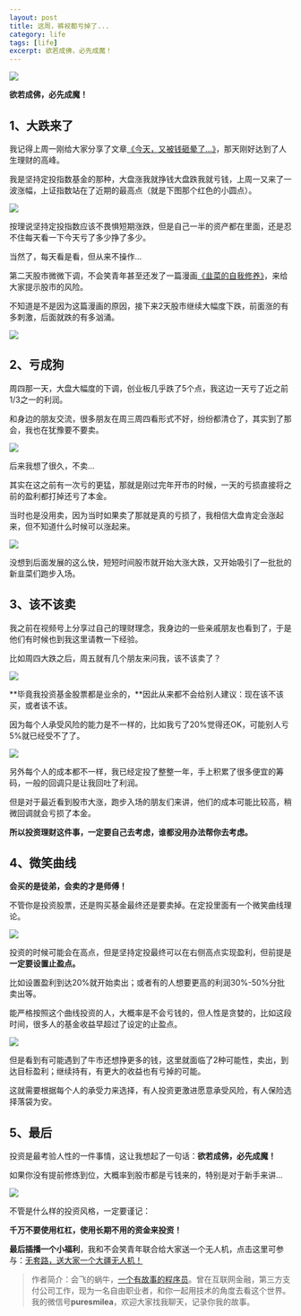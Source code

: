 ```yaml
---
layout: post
title: 这周，裤衩都亏掉了...
category: life
tags: [life]
excerpt: 欲若成佛，必先成魔！
---
```


![](http://favorites.ren/assets/images/2020/it/kuidiao/kuidiao01.jpg) 

**欲若成佛，必先成魔！**

## 1、大跌来了

我记得上周一刚给大家分享了文章[《今天，又被钱砸晕了...》](http://www.ityouknow.com/life/2020/07/13/zayun.html)，那天刚好达到了人生理财的高峰。

我是坚持定投指数基金的那种，大盘涨我就挣钱大盘跌我就亏钱，上周一又来了一波涨幅，上证指数站在了近期的最高点（就是下图那个红色的小圆点）。

![](http://favorites.ren/assets/images/2020/it/kuidiao/kuidiao02.jpg) 

按理说坚持定投指数应该不畏惧短期涨跌，但是自己一半的资产都在里面，还是忍不住每天看一下今天亏了多少挣了多少。

当然了，每天看是看，但从来不操作...

第二天股市微微下调，不会笑青年甚至还发了一篇漫画[《韭菜的自我修养》](http://www.ityouknow.com/cartoon/2020/07/14/jiucai.html)，来给大家提示股市的风险。

不知道是不是因为这篇漫画的原因，接下来2天股市继续大幅度下跌，前面涨的有多刺激，后面就跌的有多汹涌。

![](http://favorites.ren/assets/images/2020/it/kuidiao/kuidiao03.jpg) 

## 2、亏成狗

周四那一天，大盘大幅度的下调，创业板几乎跌了5个点，我这边一天亏了近之前1/3之一的利润。

和身边的朋友交流，很多朋友在周三周四看形式不好，纷纷都清仓了，其实到了那会，我也在犹豫要不要卖。

![](http://favorites.ren/assets/images/2020/it/kuidiao/kuidiao04.jpg) 

后来我想了很久，不卖...

其实在这之前有一次亏的更猛，那就是刚过完年开市的时候，一天的亏损直接将之前的盈利都打掉还亏了本金。

当时也是没用卖，因为当时如果卖了那就是真的亏损了，我相信大盘肯定会涨起来，但不知道什么时候可以涨起来。

![](http://favorites.ren/assets/images/2020/it/kuidiao/kuidiao05.jpg) 

没想到后面发展的这么快，短短时间股市就开始大涨大跌，又开始吸引了一批批的新韭菜们跑步入场。


## 3、该不该卖

我之前在视频号上分享过自己的理财理念，我身边的一些亲戚朋友也看到了，于是他们有时候也到我这里请教一下经验。

比如周四大跌之后，周五就有几个朋友来问我，该不该卖了？

![](http://favorites.ren/assets/images/2020/it/kuidiao/kuidiao06.jpg) 

**毕竟我投资基金股票都是业余的，**因此从来都不会给别人建议：现在该不该买，或者该不该。

因为每个人承受风险的能力是不一样的，比如我亏了20%觉得还OK，可能别人亏5%就已经受不了了。

![](http://favorites.ren/assets/images/2020/it/kuidiao/kuidiao07.jpg) 

另外每个人的成本都不一样，我已经定投了整整一年，手上积累了很多便宜的筹码，一般的回调只是让我回吐了利润。

但是对于最近看到股市大涨，跑步入场的朋友们来讲，他们的成本可能比较高，稍微回调就会亏损了本金。

**所以投资理财这件事，一定要自己去考虑，谁都没用办法帮你去考虑。**

## 4、微笑曲线

**会买的是徒弟，会卖的才是师傅！**

不管你是投资股票，还是购买基金最终还是要卖掉。在定投里面有一个微笑曲线理论。

![](http://favorites.ren/assets/images/2020/it/kuidiao/kuidiao08.jpg) 

投资的时候可能会在高点，但是坚持定投最终可以在右侧高点实现盈利，但前提是**一定要设置止盈点。**

比如设置盈利到达20%就开始卖出；或者有的人想要更高的利润30%-50%分批卖出等。

能严格按照这个曲线投资的人，大概率是不会亏钱的，但人性是贪婪的，比如这段时间，很多人的基金收益早超过了设定的止盈点。

![](http://favorites.ren/assets/images/2020/it/kuidiao/kuidiao09.jpg) 

但是看到有可能遇到了牛市还想挣更多的钱，这里就面临了2种可能性，卖出，到达目标盈利；继续持有，有更大的收益也有亏掉的可能。

这就需要根据每个人的承受力来选择，有人投资更激进愿意承受风险，有人保险选择落袋为安。

## 5、最后

投资是最考验人性的一件事情，这让我想起了一句话：**欲若成佛，必先成魔！**

如果你没有提前修炼到位，大概率到股市都是亏钱来的，特别是对于新手来讲...

![](http://favorites.ren/assets/images/2020/it/kuidiao/kuidiao10.jpg) 

不管是什么样的投资风格，一定要谨记：

**千万不要使用杠杠，使用长期不用的资金来投资！**

**最后插播一个小福利**，我和不会笑青年联合给大家送一个无人机，点击这里可参与：[无套路，送大家一个大疆无人机！](https://mp.weixin.qq.com/s/QS8iTAgXTyvMnHdgTffOrw)


>作者简介：会飞的蜗牛，[一个有故事的程序员](http://www.ityouknow.com/life/2020/03/25/fengkou-10year.html)。曾在互联网金融，第三方支付公司工作，现为一名自由职业者，和你一起用技术的角度去看这个世界。我的微信号**puresmilea**，欢迎大家找我聊天，记录你我的故事。








